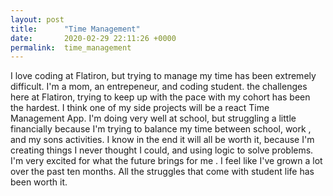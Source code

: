 ```yaml
---
layout: post
title:      "Time Management"
date:       2020-02-29 22:11:26 +0000
permalink:  time_management
---
```


I love coding at Flatiron, but trying to manage my time has been extremely difficult. I'm a mom, an entrepeneur, and coding student.  the challenges here at Flatiron, trying to keep up with the pace with my cohort has been the hardest. I think one of my side projects will be a react Time Management App. I'm doing very well at school, but struggling a little financially because I'm trying to balance my time between school, work , and my sons activities. I know in the end it will all be worth it, because I'm creating things I never thought I could, and using logic to solve problems. I'm very excited for what the future brings for me . I feel like I've grown a lot over the past ten months. All the struggles that come with student life has been worth it.
